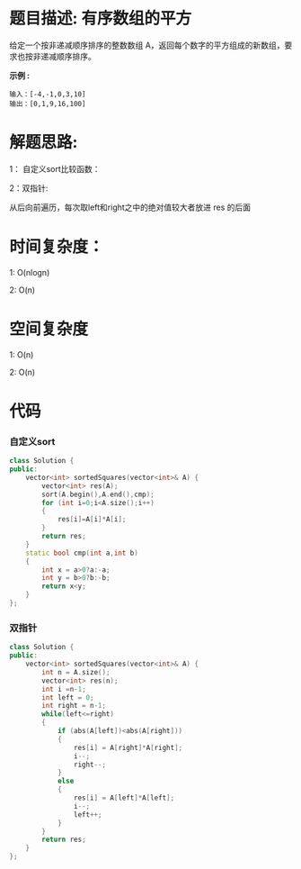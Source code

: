 # 题目描述:  有序数组的平方

给定一个按非递减顺序排序的整数数组 A，返回每个数字的平方组成的新数组，要求也按非递减顺序排序。

**示例 :**
```
输入：[-4,-1,0,3,10]
输出：[0,1,9,16,100]
```

# 解题思路:
1： 自定义sort比较函数：

2：双指针:

 从后向前遍历，每次取left和right之中的绝对值较大者放进 res 的后面
 
# 时间复杂度：
  1: O(nlogn)
  
  2: O(n)
# 空间复杂度
  1: O(n)
  
  2: O(n)
# 代码
### 自定义sort
```c++
class Solution {
public:
    vector<int> sortedSquares(vector<int>& A) {
        vector<int> res(A);
        sort(A.begin(),A.end(),cmp);
        for (int i=0;i<A.size();i++)
        {
            res[i]=A[i]*A[i];
        }
        return res;
    }
    static bool cmp(int a,int b)
    {
        int x = a>0?a:-a;
        int y = b>0?b:-b;
        return x<y;
    }
};
```
###  双指针
```c++
class Solution {
public:
    vector<int> sortedSquares(vector<int>& A) {
        int n = A.size();
        vector<int> res(n);
        int i =n-1;
        int left = 0;
        int right = n-1;
        while(left<=right)
        {
            if (abs(A[left])<abs(A[right]))
            {
                res[i] = A[right]*A[right];
                i--;
                right--;
            }
            else
            {
                res[i] = A[left]*A[left];
                i--;
                left++;
            }
        }
        return res;
    }
};
```
